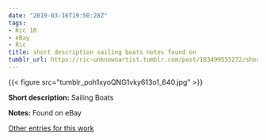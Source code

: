 ```yaml
---
date: "2019-03-16T19:50:28Z"
tags:
- Ric 10
- eBay
- Ric
title: short description sailing boats notes found on
tumblr_url: https://ric-unknownartist.tumblr.com/post/183499555272/short-description-sailing-boats-notes-found-on
---
```

{{< figure src="tumblr_poh1xyoQNG1vky613o1_640.jpg" >}} 

**Short description:** Sailing Boats

**Notes:** Found on eBay

[Other entries for this work](/tags/Ric-10)

